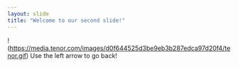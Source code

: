 ```yaml
---
layout: slide
title: "Welcome to our second slide!"
---
```

!(https://media.tenor.com/images/d0f644525d3be9eb3b287edca97d20f4/tenor.gif)
Use the left arrow to go back!
